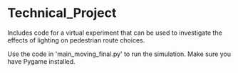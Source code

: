 # Technical_Project
Includes code for a virtual experiment that can be used to investigate the effects of lighting on pedestrian route choices.

Use the code in 'main_moving_final.py' to run the simulation. Make sure you have Pygame installed.

